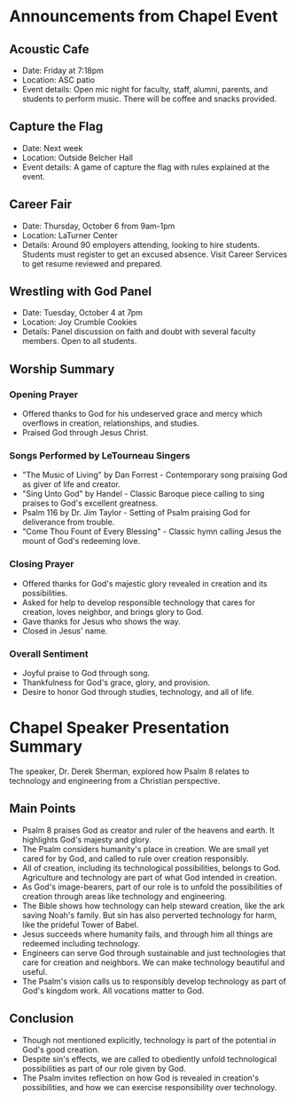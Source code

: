 

# Announcements from Chapel Event

## Acoustic Cafe 
- Date: Friday at 7:18pm  
- Location: ASC patio
- Event details: Open mic night for faculty, staff, alumni, parents, and students to perform music. There will be coffee and snacks provided.

## Capture the Flag
- Date: Next week  
- Location: Outside Belcher Hall
- Event details: A game of capture the flag with rules explained at the event.

## Career Fair
- Date: Thursday, October 6 from 9am-1pm
- Location: LaTurner Center 
- Details: Around 90 employers attending, looking to hire students. Students must register to get an excused absence. Visit Career Services to get resume reviewed and prepared. 

## Wrestling with God Panel 
- Date: Tuesday, October 4 at 7pm
- Location: Joy Crumble Cookies
- Details: Panel discussion on faith and doubt with several faculty members. Open to all students.


## Worship Summary

### Opening Prayer
- Offered thanks to God for his undeserved grace and mercy which overflows in creation, relationships, and studies. 
- Praised God through Jesus Christ.

### Songs Performed by LeTourneau Singers
- "The Music of Living" by Dan Forrest - Contemporary song praising God as giver of life and creator.
- "Sing Unto God" by Handel - Classic Baroque piece calling to sing praises to God's excellent greatness. 
- Psalm 116 by Dr. Jim Taylor - Setting of Psalm praising God for deliverance from trouble.
- "Come Thou Fount of Every Blessing" - Classic hymn calling Jesus the mount of God's redeeming love.

### Closing Prayer
- Offered thanks for God's majestic glory revealed in creation and its possibilities.  
- Asked for help to develop responsible technology that cares for creation, loves neighbor, and brings glory to God.
- Gave thanks for Jesus who shows the way.
- Closed in Jesus' name.

### Overall Sentiment
- Joyful praise to God through song.
- Thankfulness for God's grace, glory, and provision.
- Desire to honor God through studies, technology, and all of life.


# Chapel Speaker Presentation Summary

The speaker, Dr. Derek Sherman, explored how Psalm 8 relates to technology and engineering from a Christian perspective. 

## Main Points

- Psalm 8 praises God as creator and ruler of the heavens and earth. It highlights God's majesty and glory.
- The Psalm considers humanity's place in creation. We are small yet cared for by God, and called to rule over creation responsibly.
- All of creation, including its technological possibilities, belongs to God. Agriculture and technology are part of what God intended in creation.
- As God's image-bearers, part of our role is to unfold the possibilities of creation through areas like technology and engineering. 
- The Bible shows how technology can help steward creation, like the ark saving Noah's family. But sin has also perverted technology for harm, like the prideful Tower of Babel.
- Jesus succeeds where humanity fails, and through him all things are redeemed including technology.
- Engineers can serve God through sustainable and just technologies that care for creation and neighbors. We can make technology beautiful and useful.
- The Psalm's vision calls us to responsibly develop technology as part of God's kingdom work. All vocations matter to God.

## Conclusion

- Though not mentioned explicitly, technology is part of the potential in God's good creation.
- Despite sin's effects, we are called to obediently unfold technological possibilities as part of our role given by God.
- The Psalm invites reflection on how God is revealed in creation's possibilities, and how we can exercise responsibility over technology.
